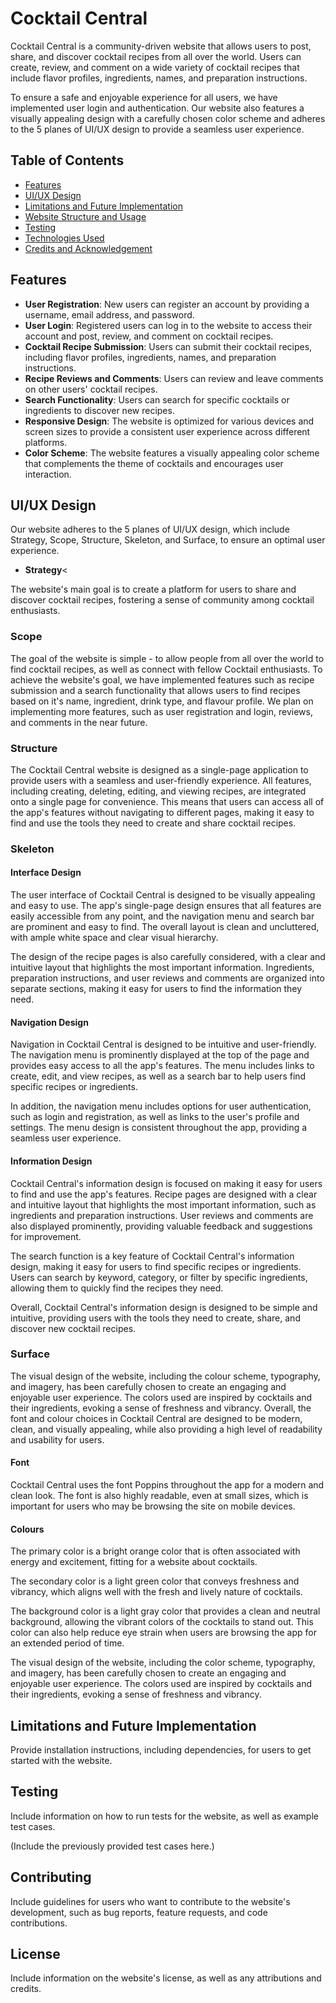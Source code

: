 # Cocktail Central

Cocktail Central is a community-driven website that allows users to post, share, and discover cocktail recipes from all over the world. Users can create, review, and comment on a wide variety of cocktail recipes that include flavor profiles, ingredients, names, and preparation instructions.

To ensure a safe and enjoyable experience for all users, we have implemented user login and authentication. Our website also features a visually appealing design with a carefully chosen color scheme and adheres to the 5 planes of UI/UX design to provide a seamless user experience.


## Table of Contents

- [Features](#features)
- [UI/UX Design](#uiux-design)
- [Limitations and Future Implementation](#limitations-and-future-implementation)
- [Website Structure and Usage](#usage)
- [Testing](#testing)
- [Technologies Used](#technologies-used)
- [Credits and Acknowledgement](#credits-and-acknowledgement)

## Features

- **User Registration**: New users can register an account by providing a username, email address, and password.
- **User Login**: Registered users can log in to the website to access their account and post, review, and comment on cocktail recipes.
- **Cocktail Recipe Submission**: Users can submit their cocktail recipes, including flavor profiles, ingredients, names, and preparation instructions.
- **Recipe Reviews and Comments**: Users can review and leave comments on other users' cocktail recipes.
- **Search Functionality**: Users can search for specific cocktails or ingredients to discover new recipes.
- **Responsive Design**: The website is optimized for various devices and screen sizes to provide a consistent user experience across different platforms.
- **Color Scheme**: The website features a visually appealing color scheme that complements the theme of cocktails and encourages user interaction.

## UI/UX Design

Our website adheres to the 5 planes of UI/UX design, which include Strategy, Scope, Structure, Skeleton, and Surface, to ensure an optimal user experience.

- **Strategy**<

The website's main goal is to create a platform for users to share and discover cocktail recipes, fostering a sense of community among cocktail enthusiasts.

### Scope

The goal of the website is simple - to allow people from all over the world to find cocktail recipes, as well as connect with fellow Cocktail enthusiasts.
To achieve the website's goal, we have implemented features such as recipe submission and a search functionality that allows users to find recipes based on it's name, ingredient, drink type, and flavour profile. We plan on implementing more features, such as user registration and login, reviews, and comments in the near future.

### Structure

The Cocktail Central website is designed as a single-page application to provide users with a seamless and user-friendly experience. All features, including creating, deleting, editing, and viewing recipes, are integrated onto a single page for convenience. This means that users can access all of the app's features without navigating to different pages, making it easy to find and use the tools they need to create and share cocktail recipes.


### Skeleton

#### Interface Design

The user interface of Cocktail Central is designed to be visually appealing and easy to use. The app's single-page design ensures that all features are easily accessible from any point, and the navigation menu and search bar are prominent and easy to find. The overall layout is clean and uncluttered, with ample white space and clear visual hierarchy. 

The design of the recipe pages is also carefully considered, with a clear and intuitive layout that highlights the most important information. Ingredients, preparation instructions, and user reviews and comments are organized into separate sections, making it easy for users to find the information they need.

#### Navigation Design

Navigation in Cocktail Central is designed to be intuitive and user-friendly. The navigation menu is prominently displayed at the top of the page and provides easy access to all the app's features. The menu includes links to create, edit, and view recipes, as well as a search bar to help users find specific recipes or ingredients.

In addition, the navigation menu includes options for user authentication, such as login and registration, as well as links to the user's profile and settings. The menu design is consistent throughout the app, providing a seamless user experience.

#### Information Design

Cocktail Central's information design is focused on making it easy for users to find and use the app's features. Recipe pages are designed with a clear and intuitive layout that highlights the most important information, such as ingredients and preparation instructions. User reviews and comments are also displayed prominently, providing valuable feedback and suggestions for improvement.

The search function is a key feature of Cocktail Central's information design, making it easy for users to find specific recipes or ingredients. Users can search by keyword, category, or filter by specific ingredients, allowing them to quickly find the recipes they need.

Overall, Cocktail Central's information design is designed to be simple and intuitive, providing users with the tools they need to create, share, and discover new cocktail recipes. 



### Surface

The visual design of the website, including the colour scheme, typography, and imagery, has been carefully chosen to create an engaging and enjoyable user experience. The colors used are inspired by cocktails and their ingredients, evoking a sense of freshness and vibrancy. Overall, the font and colour choices in Cocktail Central are designed to be modern, clean, and visually appealing, while also providing a high level of readability and usability for users.

#### Font

Cocktail Central uses the font Poppins throughout the app for a modern and clean look. The font is also highly readable, even at small sizes, which is important for users who may be browsing the site on mobile devices. 

#### Colours

The primary color is a bright orange color that is often associated with energy and excitement, fitting for a website about cocktails. 

The secondary color is a light green color that conveys freshness and vibrancy, which aligns well with the fresh and lively nature of cocktails. 

The background color is a light gray color that provides a clean and neutral background, allowing the vibrant colors of the cocktails to stand out. This color can also help reduce eye strain when users are browsing the app for an extended period of time.

The visual design of the website, including the color scheme, typography, and imagery, has been carefully chosen to create an engaging and enjoyable user experience. The colors used are inspired by cocktails and their ingredients, evoking a sense of freshness and vibrancy.

## Limitations and Future Implementation

Provide installation instructions, including dependencies, for users to get started with the website.


## Testing

Include information on how to run tests for the website, as well as example test cases.

(Include the previously provided test cases here.)

## Contributing

Include guidelines for users who want to contribute to the website's development, such as bug reports, feature requests, and code contributions.

## License

Include information on the website's license, as well as any attributions and credits.
